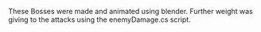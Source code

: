 These Bosses were made and animated using blender. Further weight was giving to the attacks using the enemyDamage.cs script.
